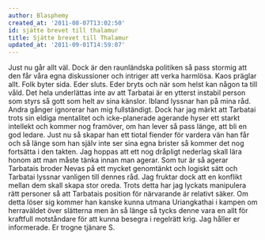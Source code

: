 ```yaml
---
author: Blasphemy
created_at: '2011-08-07T13:02:50'
id: sjätte brevet till thalamur
title: Sjätte brevet till Thalamur
updated_at: '2011-09-01T14:59:07'
---
```

Just nu går allt väl. Dock är den raunländska politiken så pass stormig att den får våra egna diskussioner och intriger att verka harmlösa. Kaos präglar allt. Folk byter sida. Eder sluts. Eder bryts och när som helst kan någon ta till våld. Det hela underlättas inte av att Tarbatai är en ytterst instabil person som styrs så gott som helt av sina känslor. Ibland lyssnar han på mina råd. Andra gånger ignorerar han mig fullständigt. Dock har jag märkt att Tarbatai trots sin eldiga mentalitet och icke-planerade agerande hyser ett starkt intellekt och kommer nog framöver, om han lever så pass länge, att bli en god ledare. Just nu så skapar han ett tiotal fiender för vardera vän han får och så länge som han själv inte ser sina egna brister så kommer det nog fortsätta i den takten. Jag hoppas att ett nog dråpligt nederlag skall lära honom att man måste tänka innan man agerar. Som tur är så agerar Tarbatais broder Nevas på ett mycket genomtänkt och logiskt sätt och Tarbatai lyssnar vanligen till dennes råd. Jag fruktar dock att en konflikt mellan dem skall skapa stor oreda. Trots detta har jag lyckats manipulera rätt personer så att Tarbatais position för närvarande är relativt säker. Om detta löser sig kommer han kanske kunna utmana Uriangkathai i kampen om herraväldet över slätterna men än så länge så tycks denne vara en allt för kraftfull motståndare för att kunna besegra i regelrätt krig. Jag håller er informerade. Er trogne tjänare S.